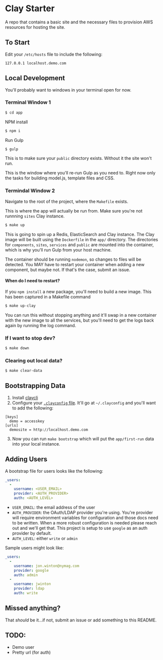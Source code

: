 # Clay Starter

A repo that contains a basic site and the necessary files to provision AWS resources for hosting the site.

## To Start

Edit your `/etc/hosts` file to include the following:

```
127.0.0.1 localhost.demo.com

```

## Local Development

You'll probably want to windows in your terminal open for now.

### Terminal Window 1

```bash
$ cd app
```

NPM install

```bash
$ npm i
```

Run Gulp

```bash
$ gulp
```

This is to make sure your `public` directory exists. Without it the site won't run.

This is the window where you'll re-run Gulp as you need to. Right now only the tasks for building model.js, template files and CSS.

### Termindal Window 2

Navigate to the root of the project, where the `Makefile` exists.

This is where the app will actually be run from. Make sure you're not runnning `sites` Clay instance.

```bash
$ make up
```

This is going to spin up a Redis, ElasticSearch and Clay instance. The Clay image will be built using the `Dockerfile` in the `app/` directory. The directories for `components`, `sites`, `services` and `public` are mounted into the container, which is why you'll run Gulp from your host machine.

The container should be running `nodemon`, so changes to files will be detected. You MAY have to restart your container when adding a new component, but maybe not. If that's the case, submit an issue.

#### When do I need to restart?

If you `npm install` a new package, you'll need to build a new image. This has been captured in a Makefile command

```bash
$ make up-clay
```
You can run this without stopping anything and it'll swap in a new container with the new image to all the services, but you'll need to get the logs back again by running the log command.

### If I want to stop dev?

```bash
$ make down
```

### Clearing out local data?

```bash
$ make clear-data
```

## Bootstrapping Data

1. Install [claycli](https://github.com/clay/claycli)
2. Configure your [`.clayconfig` file](https://github.com/clay/claycli#usage). It'll go at `~/.clayconfig` and you'll want to add the following:
  ```
  [keys]
    demo = accesskey
  [urls]
    demosite = http://localhost.demo.com
  ```
3. Now you can run `make bootstrap` which will put the `app/first-run` data into your local instance.


## Adding Users

A bootstrap file for users looks like the following:

```yaml
_users:
  -
    username: <USER_EMAIL>
    provider: <AUTH_PROVIDER>
    auth: <AUTH_LEVEL>
```

- `USER_EMAIL`: the email address of the user
- `AUTH_PROVIDER`: the OAuth/LDAP provider you're using. You're provider will require environment variables for configuration and those docs need to be written. When a more robust configuration is needed please reach out and we'll get that. This project is setup to use `google` as an auth provider by default.
- `AUTH_LEVEL`: either `write` or `admin`

Sample users might look like:

```yaml
_users:
  -
    username: jon.winton@nymag.com
    provider: google
    auth: admin
  -
    username: jwinton
    provider: ldap
    auth: write
```

## Missed anything?
That _should_ be it...if not, submit an issue or add something to this README.




## TODO:
- Demo user
- Pretty url (for auth)
